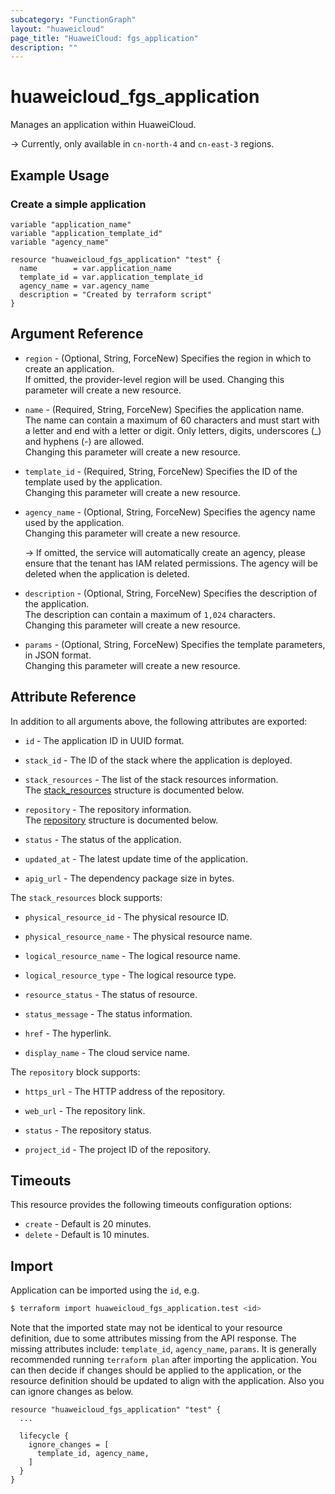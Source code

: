 ```yaml
---
subcategory: "FunctionGraph"
layout: "huaweicloud"
page_title: "HuaweiCloud: fgs_application"
description: ""
---
```


# huaweicloud_fgs_application

Manages an application within HuaweiCloud.

-> Currently, only available in `cn-north-4` and `cn-east-3` regions.

## Example Usage

### Create a simple application

```hcl
variable "application_name"
variable "application_template_id"
variable "agency_name"

resource "huaweicloud_fgs_application" "test" {
  name        = var.application_name
  template_id = var.application_template_id
  agency_name = var.agency_name
  description = "Created by terraform script"
}
```

## Argument Reference

* `region` - (Optional, String, ForceNew) Specifies the region in which to create an application.  
  If omitted, the provider-level region will be used. Changing this parameter will create a new resource.

* `name` - (Required, String, ForceNew) Specifies the application name.  
  The name can contain a maximum of 60 characters and must start with a letter and end with a letter or digit.
  Only letters, digits, underscores (_) and hyphens (-) are allowed.  
  Changing this parameter will create a new resource.

* `template_id` - (Required, String, ForceNew) Specifies the ID of the template used by the application.  
  Changing this parameter will create a new resource.

* `agency_name` - (Optional, String, ForceNew) Specifies the agency name used by the application.  
  Changing this parameter will create a new resource.

  -> If omitted, the service will automatically create an agency, please ensure that the tenant has IAM related
     permissions. The agency will be deleted when the application is deleted.

* `description` - (Optional, String, ForceNew) Specifies the description of the application.  
  The description can contain a maximum of `1,024` characters.  
  Changing this parameter will create a new resource.

* `params` - (Optional, String, ForceNew) Specifies the template parameters, in JSON format.  
  Changing this parameter will create a new resource.

## Attribute Reference

In addition to all arguments above, the following attributes are exported:

* `id` - The application ID in UUID format.

* `stack_id` - The ID of the stack where the application is deployed.

* `stack_resources` - The list of the stack resources information.  
  The [stack_resources](#fgs_app_stack_resources) structure is documented below.

* `repository` - The repository information.  
  The [repository](#fgs_app_repository) structure is documented below.

* `status` - The status of the application.

* `updated_at` - The latest update time of the application.

* `apig_url` - The dependency package size in bytes.

<a name="fgs_app_stack_resources"></a>
The `stack_resources` block supports:

* `physical_resource_id` - The physical resource ID.

* `physical_resource_name` - The physical resource name.

* `logical_resource_name` - The logical resource name.

* `logical_resource_type` - The logical resource type.

* `resource_status` - The status of resource.

* `status_message` - The status information.

* `href` - The hyperlink.

* `display_name` - The cloud service name.

<a name="fgs_app_repository"></a>
The `repository` block supports:

* `https_url` - The HTTP address of the repository.

* `web_url` - The repository link.

* `status` - The repository status.

* `project_id` - The project ID of the repository.

## Timeouts

This resource provides the following timeouts configuration options:

* `create` - Default is 20 minutes.
* `delete` - Default is 10 minutes.

## Import

Application can be imported using the `id`, e.g.

```bash
$ terraform import huaweicloud_fgs_application.test <id>
```

Note that the imported state may not be identical to your resource definition, due to some attributes missing from the
API response.
The missing attributes include: `template_id`, `agency_name`, `params`.
It is generally recommended running `terraform plan` after importing the application.
You can then decide if changes should be applied to the application, or the resource definition should be updated to
align with the application. Also you can ignore changes as below.

```hcl
resource "huaweicloud_fgs_application" "test" {
  ...

  lifecycle {
    ignore_changes = [
      template_id, agency_name,
    ]
  }
}
```
